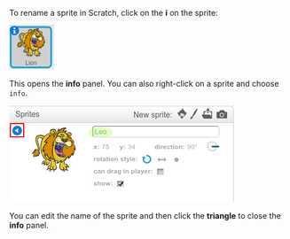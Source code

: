 To rename a sprite in Scratch, click on the **i** on the sprite:

![captura de pantalla](images/rename-info.png)

This opens the **info** panel. You can also right-click on a sprite and choose `info`.

![captura de pantalla](images/rename-change.png)

You can edit the name of the sprite and then click the **triangle** to close the **info** panel.